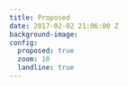 ```yaml
---
title: Proposed
date: 2017-02-02 21:06:00 Z
background-image: 
config:
  proposed: true
  zoom: 10
  landline: true
---
```



